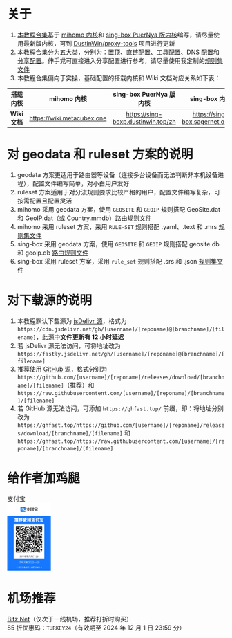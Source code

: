 # 关于
1. [本教程合集](https://proxy-tutorials.dustinwin.top)基于 [mihomo 内核](https://github.com/MetaCubeX/mihomo)和 [sing-box PuerNya 版内核](https://github.com/PuerNya/sing-box/tree/building)编写，请尽量使用最新版内核，可到 [DustinWin/proxy-tools](https://github.com/DustinWin/proxy-tools) 项目进行更新
2. 本教程合集分为五大类，分别为：[置顶](https://proxy-tutorials.dustinwin.top/categories/%E7%BD%AE%E9%A1%B6/)、[直链配置](https://proxy-tutorials.dustinwin.top/categories/%E7%9B%B4%E9%93%BE%E9%85%8D%E7%BD%AE/)、[工具配置](https://proxy-tutorials.dustinwin.top/categories/%E5%B7%A5%E5%85%B7%E9%85%8D%E7%BD%AE/)、[DNS 配置](https://proxy-tutorials.dustinwin.top/categories/dns-%E9%85%8D%E7%BD%AE/)和[分享配置](https://proxy-tutorials.dustinwin.top/categories/%E5%88%86%E4%BA%AB%E9%85%8D%E7%BD%AE/)。伸手党可直接进入分享配置进行参考，请尽量使用我定制的[规则集文件](https://github.com/DustinWin/ruleset_geodata)
3. 本教程合集偏向于实操，基础配置的搭载内核和 Wiki 文档对应关系如下表：

|   搭载内核    |         mihomo 内核          |       sing-box PuerNya 版内核        |           sing-box 内核            |
| :-----------: | :--------------------------: | :----------------------------------: | :--------------------------------: |
| **Wiki 文档** | <https://wiki.metacubex.one> | <https://sing-boxp.dustinwin.top/zh> | <https://sing-box.sagernet.org/zh> |

# 对 geodata 和 ruleset 方案的说明
1. geodata 方案更适用于路由器等设备（连接多台设备而无法判断非本机设备进程），配置文件编写简单，对小白用户友好
2. ruleset 方案适用于对分流规则要求比较严格的用户，配置文件编写复杂，可按需配置且配置灵活
3. mihomo 采用 geodata 方案，使用 `GEOSITE` 和 `GEOIP` 规则搭配 GeoSite.dat 和 GeoIP.dat（或 Country.mmdb）[路由规则文件](https://github.com/DustinWin/ruleset_geodata?tab=readme-ov-file#%E4%B8%80-geodata-%E6%96%87%E4%BB%B6%E8%AF%B4%E6%98%8E)
4. mihomo 采用 ruleset 方案，采用 `RULE-SET` 规则搭配 .yaml、.text 和 .mrs [规则集文件](https://github.com/DustinWin/ruleset_geodata?tab=readme-ov-file#%E4%BA%8C-ruleset-%E8%A7%84%E5%88%99%E9%9B%86%E6%96%87%E4%BB%B6%E8%AF%B4%E6%98%8E)
5. sing-box 采用 geodata 方案，使用 `GEOSITE` 和 `GEOIP` 规则搭配 geosite.db 和 geoip.db [路由规则文件](https://github.com/DustinWin/ruleset_geodata?tab=readme-ov-file#%E4%B8%80-geodata-%E6%96%87%E4%BB%B6%E8%AF%B4%E6%98%8E)
6. sing-box 采用 ruleset 方案，采用 `rule_set` 规则搭配 .srs 和 .json [规则集文件](https://github.com/DustinWin/ruleset_geodata?tab=readme-ov-file#%E4%BA%8C-ruleset-%E8%A7%84%E5%88%99%E9%9B%86%E6%96%87%E4%BB%B6%E8%AF%B4%E6%98%8E)

# 对下载源的说明
1. 本教程默认下载源为 [jsDelivr 源](https://www.jsdelivr.com/github)，格式为 `https://cdn.jsdelivr.net/gh/[username]/[reponame]@[branchname]/[filename]`，此源中**文件更新有 12 小时延迟**
2. 若 jsDelivr 源无法访问，可将地址改为 `https://fastly.jsdelivr.net/gh/[username]/[reponame]@[branchname]/[filename]`
3. 推荐使用 [GitHub 源](https://github.com)，格式分别为 `https://github.com/[username]/[reponame]/releases/download/[branchname]/[filename]`（推荐）和 `https://raw.githubusercontent.com/[username]/[reponame]/[branchname]/[filename]`
4. 若 GitHub 源无法访问，可添加 `https://ghfast.top/` 前缀，即：将地址分别改为 `https://ghfast.top/https://github.com/[username]/[reponame]/releases/download/[branchname]/[filename]` 和 `https://ghfast.top/https://raw.githubusercontent.com/[username]/[reponame]/[branchname]/[filename]`

# 给作者加鸡腿
支付宝  
<img src="/assets/img/about/alipay.jpg" alt="支付宝" width="20%" />

# 机场推荐
[Bitz Net](https://rd2.bnaffloop.com/#/register?code=HT0ALWZq)（仅次于一线机场，推荐打折时购买）  
85 折优惠码：`TURKEY24`（有效期至 2024 年 12 月 1 日 23:59 分）
